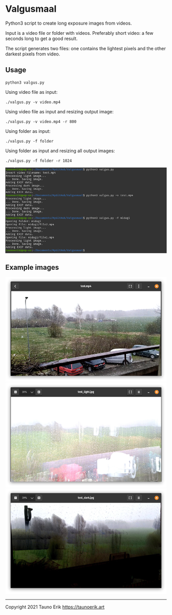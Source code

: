 # Valgusmaal

Python3 script to create long exposure images from videos.

Input is a video file or folder with videos. Preferably short video: a few seconds long to get a good result.

The script generates two files: one contains the lightest pixels and the other darkest pixels from video.

## Usage

    python3 valgus.py

Using video file as input:

    ./valgus.py -v video.mp4

Using video file as input and resizing output image:

    ./valgus.py -v video.mp4 -r 800

Using folder as input:

    ./valgus.py -f folder

Using folder as input and resizing all output images:

    ./valgus.py -f folder -r 1024

![Example](img/Ekraanipilt%202021-12-02%2020-23-17.png)

## Example images

![Example](img/video.png)
![Example](img/light.png)
![Example](img/dark.png)
 ___

Copyright 2021 Tauno Erik https://taunoerik.art